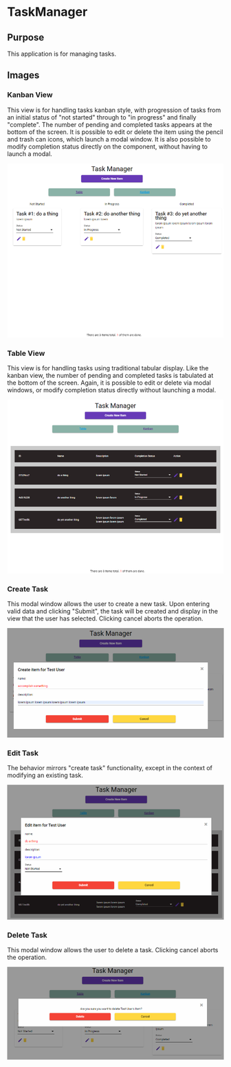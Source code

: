 # TaskManager

## Purpose
This application is for managing tasks.

## Images

### Kanban View
This view is for handling tasks kanban style, with progression of tasks from an initial status of "not started" through to "in progress" and finally "complete". The number of pending and completed tasks appears at the bottom of the screen. It is possible to edit or delete the item using the pencil and trash can icons, which launch a modal window. It is also possible to modify completion status directly on the component, without having to launch a modal.

![kanban-view](https://github.com/jko113/TaskManager/blob/main/images/kanban-view.png)

### Table View
This view is for handling tasks using traditional tabular display. Like the kanban view, the number of pending and completed tasks is tabulated at the bottom of the screen. Again, it is possible to edit or delete via modal windows, or modify completion status directly without launching a modal.

![table-view](https://github.com/jko113/TaskManager/blob/main/images/table-view.png)

### Create Task
This modal window allows the user to create a new task. Upon entering valid data and clicking "Submit", the task will be created and display in the view that the user has selected. Clicking cancel aborts the operation.

![create-item](https://github.com/jko113/TaskManager/blob/main/images/create-item.png)

### Edit Task
The behavior mirrors "create task" functionality, except in the context of modifying an existing task.

![edit-item](https://github.com/jko113/TaskManager/blob/main/images/edit-item.png)

### Delete Task
This modal window allows the user to delete a task. Clicking cancel aborts the operation.

![delete-item](https://github.com/jko113/TaskManager/blob/main/images/delete-item.png)
